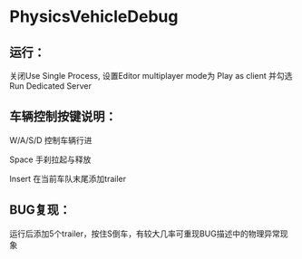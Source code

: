 # PhysicsVehicleDebug
 
 ## 运行：
 
 关闭Use Single Process, 设置Editor multiplayer mode为 Play as client 并勾选 Run Dedicated Server
 
 ## 车辆控制按键说明：
 
 W/A/S/D 控制车辆行进
 
 Space 手刹拉起与释放
 
 Insert 在当前车队末尾添加trailer
 
 ## BUG复现：
 
 运行后添加5个trailer，按住S倒车，有较大几率可重现BUG描述中的物理异常现象
  
  
  
